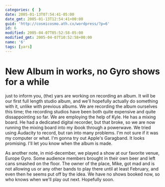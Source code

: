 ```yaml
---
categories: {  }
date: 2005-01-13T07:54:41-05:00
date_gmt: 2005-01-13T12:54:41+00:00
guid: 'http://cosmicosmo.ath.cx/wordpress/?p=6'
id: 6
modified: 2005-04-07T05:52:58-05:00
modified_gmt: 2005-04-07T10:52:58+00:00
name: '6'
tags: [yars]
---
```


New Album in works, no Gyro shows for a while
=============================================

just to inform you, (the) yars are working on recording an album. It will be our first full length studio album, and we'll hopefully actually do something with it, unlike with previous albums. We are recording the album ourselves this time; the recording studios have been both quite expensive and quite dissappointing so far. We are employing the help of Kyle. He has a mixing board. He had a dedicated digital recorder, but that broke, so we are now running the mixing board into my ibook through a powerwave. We tried using Audacity to record, but ran into many problems. I'm not sure if it was my computer or what. I'm gonna try out Apple's Garagband. It looks promising. I'll let you know when the album is made.

As another note, in mid-december, we played a show at our favorite venue, Europe Gyro. Some audience members brought in their own beer and left cans smashed on the floor. The owner of the place, Mike, got mad and is not allowing us or any other bands to play there until at least February, and even then he seems put off by the idea. We have no shows booked now, so who knows when we'll play out next. Hopefully soon.
